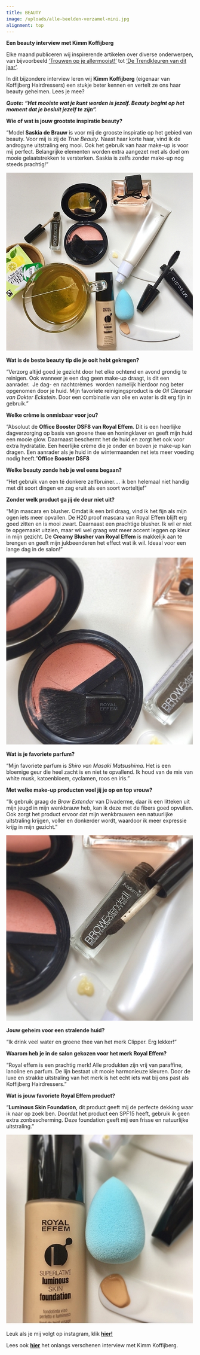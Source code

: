 ```yaml
---
title: BEAUTY
image: /uploads/alle-beelden-verzamel-mini.jpg
alignment: top
---
```



**Een beauty interview met Kimm Koffijberg**

Elke maand publiceren wij inspirerende artikelen over diverse onderwerpen, van bijvoorbeeld [‘Trouwen op je allermooist!’](http://www.koffijberg.nl/nieuws/2017/04/05/trouwen-op-je-allermooist/) tot [‘De Trendkleuren van dit jaar’](http://www.koffijberg.nl/nieuws/2017/02/23/new-dawn/).

In dit bijzondere interview leren wij **Kimm Koffijberg** (eigenaar van Koffijberg Hairdressers) een stukje beter kennen en vertelt ze ons haar beauty geheimen. Lees je mee?

***Quote: “Het mooiste wat je kunt worden is jezelf. Beauty begint op het moment dat je besluit jezelf te zijn”.***

**Wie of wat is jouw grootste inspiratie beauty?**

“Model **Saskia de Brauw** is voor mij de grooste inspiratie op het gebied van beauty. Voor mij is zij de *True Beauty*. Naast haar korte haar, vind ik de androgyne uitstraling erg mooi. Ook het gebruik van haar make-up is voor mij perfect. Belangrijke elementen worden extra aangezet met als doel om mooie gelaatstrekken te versterken. Saskia is zelfs zonder make-up nog steeds prachtig!”

![](/uploads/versions/alle-beelden-verzamel-mini---x----500-476x---.jpg)

**Wat is de beste beauty tip die je ooit hebt gekregen?**

“Verzorg altijd goed je gezicht door het elke ochtend en avond grondig te reinigen. Ook wanneer je een dag geen make-up draagt, is dit een aanrader.  Je dag- en nachtcrèmes  worden namelijk hierdoor nog beter opgenomen door je huid. Mijn favoriete reinigingsproduct is de *Oil Cleanser van Dokter Eckstein*. Door een combinatie van olie en water is dit erg fijn in gebruik.”

**Welke crème is onmisbaar voor jou?**

“Absoluut de **Office Booster DSF8 van Royal Effem**. Dit is een heerlijke dagverzorging op basis van groene thee en honingklaver en geeft mijn huid een mooie glow. Daarnaast beschermt het de huid en zorgt het ook voor extra hydratatie. Een heerlijke crème die je onder en boven je make-up kan dragen. Een aanrader als je huid in de wintermaanden net iets meer voeding nodig heeft.”**Office Booster DSF8**

**Welke beauty zonde heb je wel eens begaan?**

“Het gebruik van een té donkere zelfbruiner…. ik ben helemaal niet handig met dit soort dingen en zag eruit als een soort worteltje!”

**Zonder welk product ga jij de deur niet uit?**

“Mijn mascara en blusher. Omdat ik een bril draag, vind ik het fijn als mijn ogen iets meer opvallen. De H20 proof mascara van Royal Effem blijft erg goed zitten en is mooi zwart. Daarnaast een prachtige blusher. Ik wil er niet te opgemaakt uitzien, maar wil wel graag wat meer accent leggen op kleur in mijn gezicht. De **Creamy Blusher van Royal Effem** is makkelijk aan te brengen en geeft mijn jukbeenderen het effect wat ik wil. Ideaal voor een lange dag in de salon!”

![](/uploads/versions/blush-royal-effem-mini---x----500-500x---.jpg)

**Wat is je favoriete parfum?**

“Mijn favoriete parfum is *Shiro van Masaki Matsushima*. Het is een bloemige geur die heel zacht is en niet te opvallend. Ik houd van de mix van white musk, katoenbloem, cyclamen, roos en iris.”

**Met welke make-up producten voel jij je op en top vrouw?**

“Ik gebruik graag de *Brow Extender* van Divaderme, daar ik een litteken uit mijn jeugd in mijn wenkbrauw heb, kan ik deze met de fibers goed opvullen. Ook zorgt het product ervoor dat mijn wenkbrauwen een natuurlijke uitstraling krijgen, voller en donkerder wordt, waardoor ik meer expressie krijg in mijn gezicht.”

![](/uploads/versions/brow-extender-divaderme-mini---x----500-496x---.jpg)

**Jouw geheim voor een stralende huid?**

“Ik drink veel water en groene thee van het merk Clipper. Erg lekker!”

**Waarom heb je in de salon gekozen voor het merk Royal Effem?**

“Royal effem is een prachtig merk! Alle produkten zijn vrij van paraffine, lanoline en parfum. De lijn bestaat uit mooie harmonieuze kleuren. Door de luxe en strakke uitstraling van het merk is het echt iets wat bij ons past als Koffijberg Hairdressers.”

**Wat is jouw favoriete Royal Effem product?**

“**Luminous Skin Foundation**, dit product geeft mij de perfecte dekking waar ik naar op zoek ben. Doordat het product een SPF15 heeft, gebruik ik geen extra zonbescherming. Deze foundation geeft mij een frisse en natuurlijke uitstraling.”

![](/uploads/versions/royal-effem-lumious-skin-foundation-mini---x----500-507x---.jpg)

Leuk als je mij volgt op instagram, klik [**<u>hier!</u>**](https://www.instagram.com/koffijberghairdressers/)

Lees ook [**<u>hier</u>**](http://www.koffijberg.nl/nieuws/2016/12/08/interview-met-kimm-koffijberg/) het onlangs verschenen interview met Kimm Koffijberg.
